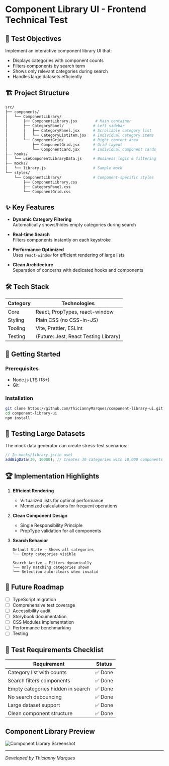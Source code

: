 # Component Library UI - Frontend Technical Test

## 🎯 Test Objectives

Implement an interactive component library UI that:
- Displays categories with component counts
- Filters components by search term
- Shows only relevant categories during search
- Handles large datasets efficiently

## 🏗️ Project Structure

```sh
src/
├── components/
│   └── ComponentLibrary/
│       ├── ComponentLibrary.jsx        # Main container
│       ├── CategoryPanel/             # Left sidebar
│       │   ├── CategoryPanel.jsx      # Scrollable category list
│       │   └── CategoryListItem.jsx   # Individual category items
│       └── ComponentGrid/             # Right content area
│           ├── ComponentGrid.jsx      # Grid layout
│           └── ComponentCard.jsx      # Individual component cards
├── hooks/
│   └── useComponentLibraryData.js     # Business logic & filtering
├── mocks/
│   └── library.js                     # Sample mock
└── styles/
    └── ComponentLibrary/              # Component-specific styles
        ├── ComponentLibrary.css
        ├── CategoryPanel.css
        └── ComponentGrid.css
```

## ✨ Key Features

- **Dynamic Category Filtering**  
  Automatically shows/hides empty categories during search

- **Real-time Search**  
  Filters components instantly on each keystroke

- **Performance Optimized**  
  Uses `react-window` for efficient rendering of large lists

- **Clean Architecture**  
  Separation of concerns with dedicated hooks and components

## 🛠️ Tech Stack

| Category       | Technologies                  |
|----------------|-------------------------------|
| Core           | React, PropTypes, react-window|
| Styling        | Plain CSS (no CSS-in-JS)      |
| Tooling        | Vite, Prettier, ESLint        |
| Testing        | (Future: Jest, React Testing Library) |

## 🚀 Getting Started

### Prerequisites
- Node.js LTS (18+)
- Git

### Installation
```bash
git clone https://github.com/ThiciannyMarques/component-library-ui.git
cd component-library-ui
npm install
```

## 🧪 Testing Large Datasets
The mock data generator can create stress-test scenarios:

```js
// In mocks/library.js(in use)
addBigData(30, 10000); // Creates 30 categories with 10,000 components
```

## 🏆 Implementation Highlights

1. **Efficient Rendering**  
   - Virtualized lists for optimal performance
   - Memoized calculations for frequent operations

2. **Clean Component Design**  
   - Single Responsibility Principle
   - PropType validation for all components

3. **Search Behavior**  
   ```text
   Default State → Shows all categories
   └── Empty categories visible
   
   Search Active → Filters dynamically
   └── Only matching categories shown
   └── Selection auto-clears when invalid
   ```

## 📅 Future Roadmap

- [ ] TypeScript migration
- [ ] Comprehensive test coverage
- [ ] Accessibility audit
- [ ] Storybook documentation
- [ ] CSS Modules implementation
- [ ] Performance benchmarking
- [ ] Testing

## 📝 Test Requirements Checklist

| Requirement                      | Status  |
|----------------------------------|---------|
| Category list with counts        | ✅ Done |
| Search filters components        | ✅ Done |
| Empty categories hidden in search| ✅ Done |
| No search debouncing             | ✅ Done |
| Large dataset support            | ✅ Done |
| Clean component structure        | ✅ Done |

## Component Library Preview
![Component Library Screenshot](https://github.com/user-attachments/assets/6e146b95-f890-44ea-a4f6-52a0a4070c98)


---

*Developed by Thicianny Marques*
